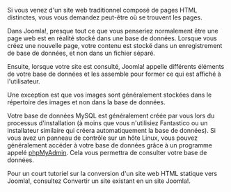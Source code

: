 <!-- Filename: Where_are_the_web_pages%3F / Display title: Où sont les pages web ? -->

Si vous venez d'un site web traditionnel composé de pages HTML distinctes, vous vous demandez peut-être où se trouvent les pages.

Dans Joomla!, presque tout ce que vous penseriez normalement être une page web est en réalité stocké dans une base de données. Lorsque vous créez une nouvelle page, votre contenu est stocké dans un enregistrement de base de données, et non dans un fichier séparé.

Ensuite, lorsque votre site est consulté, Joomla! appelle différents éléments de votre base de données et les assemble pour former ce qui est affiché à l'utilisateur.

Une exception est que vos images sont généralement stockées dans le répertoire des images et non dans la base de données.

Votre base de données MySQL est généralement créée par vous lors du processus d'installation (à moins que vous n'utilisiez Fantastico ou un installateur similaire qui créera automatiquement la base de données). Si vous avez un panneau de contrôle sur un hôte Linux, vous pouvez généralement accéder à votre base de données grâce à un programme appelé <a href="http://www.phpmyadmin.net/" rel="nofollow noreferrer noopener">phpMyAdmin</a>. Cela vous permettra de consulter votre base de données.

Pour un court tutoriel sur la conversion d'un site web HTML statique vers Joomla!, consultez Convertir un site existant en un site Joomla!.
